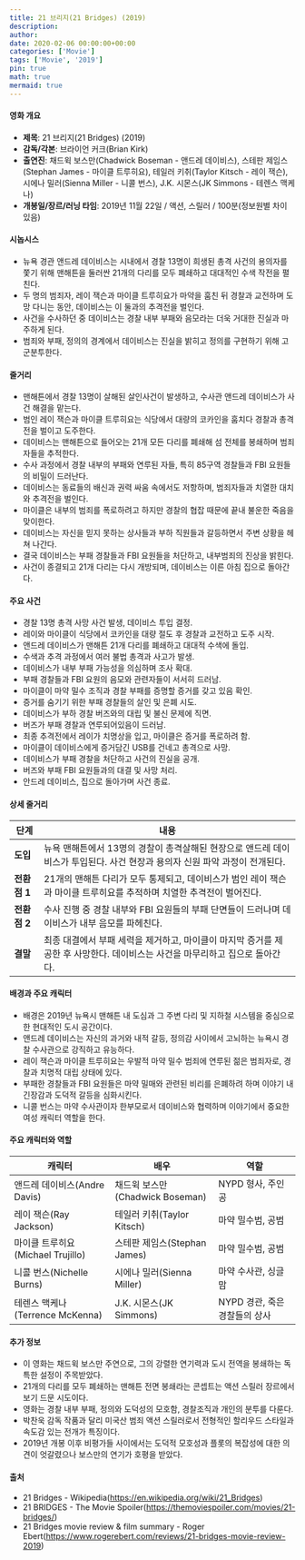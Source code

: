 ```yaml
---
title: 21 브리지(21 Bridges) (2019)
description: 
author: 
date: 2020-02-06 00:00:00+00:00
categories: ['Movie']
tags: ['Movie', '2019']
pin: true
math: true
mermaid: true
---
```

#### 영화 개요

- **제목**: 21 브리지(21 Bridges) (2019)  
- **감독/각본**: 브라이언 커크(Brian Kirk)  
- **출연진**: 채드윅 보스만(Chadwick Boseman - 앤드레 데이비스), 스테판 제임스(Stephan James - 마이클 트루히요), 테일러 키취(Taylor Kitsch - 레이 잭슨), 시에나 밀러(Sienna Miller - 니콜 번스), J.K. 시몬스(JK Simmons - 테렌스 맥케나)  
- **개봉일/장르/러닝 타임**: 2019년 11월 22일 / 액션, 스릴러 / 100분(정보원별 차이 있음)  

#### 시놉시스

- 뉴욕 경관 앤드레 데이비스는 시내에서 경찰 13명이 희생된 총격 사건의 용의자를 쫓기 위해 맨해튼을 둘러싼 21개의 다리를 모두 폐쇄하고 대대적인 수색 작전을 펼친다.  
- 두 명의 범죄자, 레이 잭슨과 마이클 트루히요가 마약을 훔친 뒤 경찰과 교전하며 도망 다니는 동안, 데이비스는 이 둘과의 추격전을 벌인다.  
- 사건을 수사하던 중 데이비스는 경찰 내부 부패와 음모라는 더욱 거대한 진실과 마주하게 된다.  
- 범죄와 부패, 정의의 경계에서 데이비스는 진실을 밝히고 정의를 구현하기 위해 고군분투한다.  

#### 줄거리

- 맨해튼에서 경찰 13명이 살해된 살인사건이 발생하고, 수사관 앤드레 데이비스가 사건 해결을 맡는다.  
- 범인 레이 잭슨과 마이클 트루히요는 식당에서 대량의 코카인을 훔치다 경찰과 총격전을 벌이고 도주한다.  
- 데이비스는 맨해튼으로 들어오는 21개 모든 다리를 폐쇄해 섬 전체를 봉쇄하며 범죄자들을 추적한다.  
- 수사 과정에서 경찰 내부의 부패와 연루된 자들, 특히 85구역 경찰들과 FBI 요원들의 비밀이 드러난다.  
- 데이비스는 동료들의 배신과 권력 싸움 속에서도 저항하며, 범죄자들과 치열한 대치와 추격전을 벌인다.  
- 마이클은 내부의 범죄를 폭로하려고 하지만 경찰의 협잡 때문에 끝내 불운한 죽음을 맞이한다.  
- 데이비스는 자신을 믿지 못하는 상사들과 부하 직원들과 갈등하면서 주변 상황을 헤쳐 나간다.  
- 결국 데이비스는 부패 경찰들과 FBI 요원들을 처단하고, 내부범죄의 진상을 밝힌다.  
- 사건이 종결되고 21개 다리는 다시 개방되며, 데이비스는 이른 아침 집으로 돌아간다.  

#### 주요 사건

- 경찰 13명 총격 사망 사건 발생, 데이비스 투입 결정.  
- 레이와 마이클이 식당에서 코카인을 대량 절도 후 경찰과 교전하고 도주 시작.  
- 앤드레 데이비스가 맨해튼 21개 다리를 폐쇄하고 대대적 수색에 돌입.  
- 수색과 추격 과정에서 여러 불법 총격과 사고가 발생.  
- 데이비스가 내부 부패 가능성을 의심하며 조사 확대.  
- 부패 경찰들과 FBI 요원의 음모와 관련자들이 서서히 드러남.  
- 마이클이 마약 밀수 조직과 경찰 부패를 증명할 증거를 갖고 있음 확인.  
- 증거를 숨기기 위한 부패 경찰들의 살인 및 은폐 시도.  
- 데이비스가 부하 경찰 버즈와의 대립 및 불신 문제에 직면.  
- 버즈가 부패 경찰과 연루되어있음이 드러남.  
- 최종 추격전에서 레이가 치명상을 입고, 마이클은 증거를 폭로하려 함.  
- 마이클이 데이비스에게 증거담긴 USB를 건네고 총격으로 사망.  
- 데이비스가 부패 경찰을 처단하고 사건의 진실을 공개.  
- 버즈와 부패 FBI 요원들과의 대결 및 사망 처리.  
- 안드레 데이비스, 집으로 돌아가며 사건 종료.  

#### 상세 줄거리

| **단계** | **내용** |
|----------|----------|
| **도입** | 뉴욕 맨해튼에서 13명의 경찰이 총격살해된 현장으로 앤드레 데이비스가 투입된다. 사건 현장과 용의자 신원 파악 과정이 전개된다. |
| **전환점 1** | 21개의 맨해튼 다리가 모두 통제되고, 데이비스가 범인 레이 잭슨과 마이클 트루히요를 추적하며 치열한 추격전이 벌어진다. |
| **전환점 2** | 수사 진행 중 경찰 내부와 FBI 요원들의 부패 단면들이 드러나며 데이비스가 내부 음모를 파헤친다. |
| **결말** | 최종 대결에서 부패 세력을 제거하고, 마이클이 마지막 증거를 제공한 후 사망한다. 데이비스는 사건을 마무리하고 집으로 돌아간다. |

#### 배경과 주요 캐릭터

- 배경은 2019년 뉴욕시 맨해튼 내 도심과 그 주변 다리 및 지하철 시스템을 중심으로 한 현대적인 도시 공간이다.  
- 앤드레 데이비스는 자신의 과거와 내적 갈등, 정의감 사이에서 고뇌하는 뉴욕시 경찰 수사관으로 강직하고 유능하다.  
- 레이 잭슨과 마이클 트루히요는 우발적 마약 밀수 범죄에 연루된 젊은 범죄자로, 경찰과 치명적 대립 상태에 있다.  
- 부패한 경찰들과 FBI 요원들은 마약 밀매와 관련된 비리를 은폐하려 하며 이야기 내 긴장감과 도덕적 갈등을 심화시킨다.  
- 니콜 번스는 마약 수사관이자 한부모로서 데이비스와 협력하며 이야기에서 중요한 여성 캐릭터 역할을 한다.  

#### 주요 캐릭터와 역할

| **캐릭터**    | **배우**            | **역할**                |
|---------------|---------------------|-------------------------|
| 앤드레 데이비스(Andre Davis) | 채드윅 보스만(Chadwick Boseman) | NYPD 형사, 주인공           |
| 레이 잭슨(Ray Jackson)       | 테일러 키취(Taylor Kitsch)          | 마약 밀수범, 공범             |
| 마이클 트루히요(Michael Trujillo)  | 스테판 제임스(Stephan James)       | 마약 밀수범, 공범             |
| 니콜 번스(Nichelle Burns)    | 시에나 밀러(Sienna Miller)          | 마약 수사관, 싱글맘           |
| 테렌스 맥케나(Terrence McKenna) | J.K. 시몬스(JK Simmons)              | NYPD 경관, 죽은 경찰들의 상사 |

#### 추가 정보

- 이 영화는 채드윅 보스만 주연으로, 그의 강렬한 연기력과 도시 전역을 봉쇄하는 독특한 설정이 주목받았다.  
- 21개의 다리를 모두 폐쇄하는 맨해튼 전면 봉쇄라는 콘셉트는 액션 스릴러 장르에서 보기 드문 시도이다.  
- 영화는 경찰 내부 부패, 정의와 도덕성의 모호함, 경찰조직과 개인의 분투를 다룬다.  
- 박찬욱 감독 작품과 달리 미국산 범죄 액션 스릴러로서 전형적인 할리우드 스타일과 속도감 있는 전개가 특징이다.  
- 2019년 개봉 이후 비평가들 사이에서는 도덕적 모호성과 플롯의 복잡성에 대한 의견이 엇갈렸으나 보스만의 연기가 호평을 받았다.  

#### 출처

- 21 Bridges - Wikipedia(https://en.wikipedia.org/wiki/21_Bridges)  
- 21 BRIDGES - The Movie Spoiler(https://themoviespoiler.com/movies/21-bridges/)  
- 21 Bridges movie review & film summary - Roger Ebert(https://www.rogerebert.com/reviews/21-bridges-movie-review-2019)
